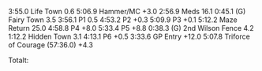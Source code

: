 3:55.0 Life Town 0.6
5:06.9 Hammer/MC +3.0
2:56.9 Meds 16.1
0:45.1 (G) Fairy Town 3.5
3:56.1 P1 0.5
4:53.2 P2 +0.3
5:09.9 P3 +0.1
5:12.2 Maze Return 25.0
4:58.8 P4 +8.0
5:33.4 P5 +8.8
0:38.3 (G) 2nd Wilson Fence 4.2
1:12.2 Hidden Town 3.1
4:13.1 P6 +0.5
3:33.6 GP Entry +12.0
5:07.8 Triforce of Courage (57:36.0) +4.3

Totalt: